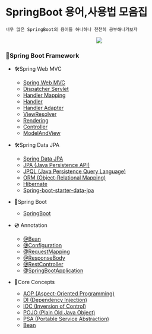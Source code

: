 # SpringBoot 용어,사용법 모음집
    너무 많은 SpringBoot의 용어들 하나하나 천천히 공부해나가보자
    


    
<p align="center">
  <img src="https://github.com/user-attachments/assets/6878be51-e36b-4679-922e-da20c132c110">
</p>

### 🍃Spring Boot Framework
-  🛠Spring Web MVC
    - [Spring Web MVC](🛠Spring%20Web%20MVC/Spring%20Web%20MVC.md)
    - [Dispatcher Servlet](🛠Spring%20Web%20MVC/Dispatcher%20Servlet.md)
    - [Handler Mapping](🛠Spring%20Web%20MVC/HandlerMapping.md)
    - [Handler](🛠Spring%20Web%20MVC/Handler.md)
    - [Handler Adapter](🛠Spring%20Web%20MVC/Handler%20Adapter.md)
    - [ViewResolver](🛠Spring%20Web%20MVC/ViewResolver.md)
    - [Rendering](🛠Spring%20Web%20MVC/Rendering.md)
    - [Controller](🛠Spring%20Web%20MVC/Controller.md)
    - [ModelAndView](🛠Spring%20Web%20MVC/ModelAndView.md)
 
- 🛠Spring Data JPA
    - [Spring Data JPA](🛠Spring%20Data%20JPA/Spring%20Data%20JPA.md)
    - [JPA (Java Persistence API)](🛠Spring%20Data%20JPA/JPA(Java%20Persistence%20API).md)
    - [JPQL (Java Persistence Query Language)](🛠Spring%20Data%20JPA/JPQL(Java%20Persistence%20Query%20Language).md)
    - [ORM (Object-Relational Mapping)](🛠Spring%20Data%20JPA/ORM(Object-Relational%20Mapping).md)
    - [Hibernate](🛠Spring%20Data%20JPA/Hibernate.md)
    - [Spring-boot-starter-data-jpa](🛠Spring%20Data%20JPA/Spring-boot-starter-data-jpa.md)

- 📝Spring Boot
  - [SpringBoot](📝Spring%20Boot/SpringBoot.md)
 
- 💿 Annotation
    - [@Bean](💿Annotation/@Bean.md)
    - [@Configuration](💿Annotation/@Configuration.md)
    - [@RequestMapping](💿Annotation/@RequestMapping.md)
    - [@ResponseBody](💿Annotation/@ResponseBody.md)
    - [@RestController](💿Annotation/@RestController.md)
    - [@SpringBootApplication](💿Annotation/@SpringBootApplication.md)

- 🌳Core Concepts
  - [AOP (Aspect-Oriented Programming)](🌳Core%20Concepts/AOP(Aspect-Oriented%20Programming).md)
  - [DI (Dependency Injection)](🌳Core%20Concepts/DI(Dependency%20Injection).md)
  - [IOC (Inversion of Control)](🌳Core%20Concepts/IOC(Inversion%20of%20Control).md)
  - [POJO (Plain Old Java Object)](🌳Core%20Concepts/POJO(Plain%20Old%20Java%20Object).md)
  - [PSA (Portable Service Abstraction)](🌳Core%20Concepts/PSA(Portable%20Service%20Abstraction).md)
  - [Bean](🌳Core%20Concepts/Bean.md)